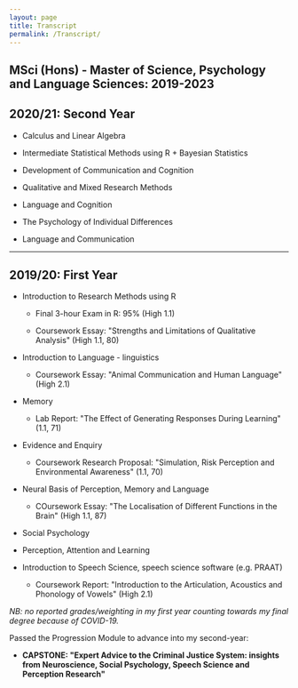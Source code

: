 ```yaml
---
layout: page
title: Transcript
permalink: /Transcript/
---
```


## MSci (Hons) - Master of Science, Psychology and Language Sciences: 2019-2023


## 2020/21: Second Year

- Calculus and Linear Algebra 

- Intermediate Statistical Methods using R + Bayesian Statistics 

- Development of Communication and Cognition 

- Qualitative and Mixed Research Methods 

- Language and Cognition 

- The Psychology of Individual Differences 

- Language and Communication

---
## 2019/20: First Year

- Introduction to Research Methods using R 

  - Final 3-hour Exam in R: 95% (High 1.1)
  
  - Coursework Essay: "Strengths and Limitations of Qualitative Analysis" (High 1.1, 80)

- Introduction to Language - linguistics 

  - Coursework Essay: "Animal Communication and Human Language" (High 2.1)

- Memory 
  
  - Lab Report: "The Effect of Generating Responses During Learning" (1.1, 71)

- Evidence and Enquiry 

  - Coursework Research Proposal: "Simulation, Risk Perception and Environmental Awareness" (1.1, 70)

- Neural Basis of Perception, Memory and Language 
  
  - COursework Essay: "The Localisation of Different Functions in the Brain" (High 1.1, 87)

- Social Psychology 

- Perception, Attention and Learning 

- Introduction to Speech Science, speech science software (e.g. PRAAT)
  
  - Coursework Report: "Introduction to the Articulation, Acoustics and Phonology of Vowels" (High 2.1)


*NB: no reported grades/weighting in my first year counting towards my final degree because of COVID-19.*

Passed the Progression Module to advance into my second-year: 
- **CAPSTONE: "Expert Advice to the Criminal Justice System: insights from Neuroscience, Social Psychology, Speech Science and Perception Research"**

